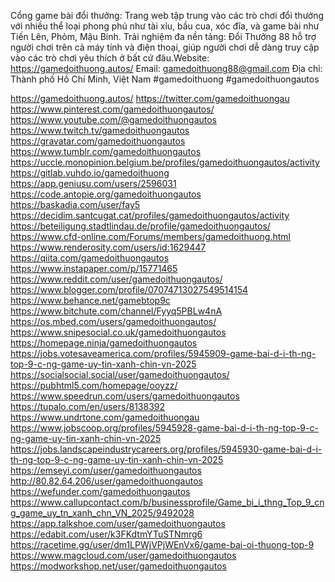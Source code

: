 Cổng game bài đổi thưởng: Trang web tập trung vào các trò chơi đổi thưởng với nhiều thể loại phong phú như tài xỉu, bầu cua, xóc đĩa, và game bài như Tiến Lên, Phỏm, Mậu Binh.
Trải nghiệm đa nền tảng: Đổi Thưởng 88 hỗ trợ người chơi trên cả máy tính và điện thoại, giúp người chơi dễ dàng truy cập vào các trò chơi yêu thích ở bất cứ đâu.Website: https://gamedoithuong.autos/
Email: gamedoithuong88@gmail.com
Địa chỉ: Thành phố Hồ Chí Minh, Việt Nam
#gamedoithuong #gamedoithuongautos

https://gamedoithuong.autos/
https://twitter.com/gamedoithuongau
https://www.pinterest.com/gamedoithuongautos/
https://www.youtube.com/@gamedoithuongautos
https://www.twitch.tv/gamedoithuongautos
https://gravatar.com/gamedoithuongautos
https://www.tumblr.com/gamedoithuongautos
https://uccle.monopinion.belgium.be/profiles/gamedoithuongautos/activity
https://gitlab.vuhdo.io/gamedoithuong
https://app.geniusu.com/users/2596031
https://code.antopie.org/gamedoithuongautos
https://baskadia.com/user/fay5
https://decidim.santcugat.cat/profiles/gamedoithuongautos/activity
https://beteiligung.stadtlindau.de/profile/gamedoithuongautos/
https://www.cfd-online.com/Forums/members/gamedoithuong.html
https://www.renderosity.com/users/id:1629447
https://qiita.com/gamedoithuongautos
https://www.instapaper.com/p/15771465
https://www.reddit.com/user/gamedoithuongautos/
https://www.blogger.com/profile/07074713027549514154
https://www.behance.net/gamebtop9c
https://www.bitchute.com/channel/Fyyq5PBLw4nA
https://os.mbed.com/users/gamedoithuongautos/
https://www.snipesocial.co.uk/gamedoithuongautos
https://homepage.ninja/gamedoithuongautos
https://jobs.votesaveamerica.com/profiles/5945909-game-bai-d-i-th-ng-top-9-c-ng-game-uy-tin-xanh-chin-vn-2025
https://socialsocial.social/user/gamedoithuongautos/
https://pubhtml5.com/homepage/ooyzz/
https://www.speedrun.com/users/gamedoithuongautos
https://tupalo.com/en/users/8138392
https://www.undrtone.com/gamedoithuongau
https://www.jobscoop.org/profiles/5945928-game-bai-d-i-th-ng-top-9-c-ng-game-uy-tin-xanh-chin-vn-2025
https://jobs.landscapeindustrycareers.org/profiles/5945930-game-bai-d-i-th-ng-top-9-c-ng-game-uy-tin-xanh-chin-vn-2025
https://emseyi.com/user/gamedoithuongautos
http://80.82.64.206/user/gamedoithuongautos
https://wefunder.com/gamedoithuongautos
https://www.callupcontact.com/b/businessprofile/Game_bi_i_thng_Top_9_cng_game_uy_tn_xanh_chn_VN_2025/9492028
https://app.talkshoe.com/user/gamedoithuongautos
https://edabit.com/user/k3FKdtmYTuSTNmrg6
https://racetime.gg/user/dm1LPWjVPjWEnVx6/game-bai-oi-thuong-top-9
https://www.magcloud.com/user/gamedoithuongautos
https://modworkshop.net/user/gamedoithuongautos
